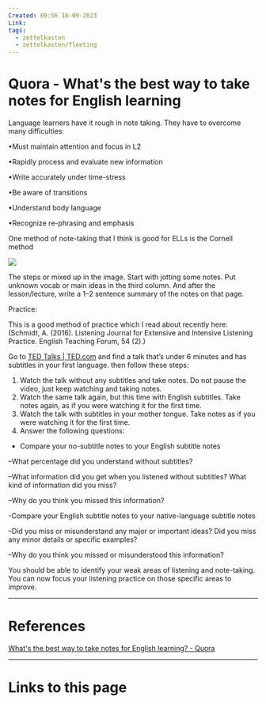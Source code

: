 ```yaml
---
Created: 09:56 18-09-2023
Link: 
tags:
  - zettelkasten
  - zettelkasten/fleeting
---
```


# Quora - What's the best way to take notes for English learning


Language learners have it rough in note taking. They have to overcome many difficulties:

•Must maintain attention and focus in L2

•Rapidly process and evaluate new information

•Write accurately under time-stress

•Be aware of transitions

•Understand body language

•Recognize re-phrasing and emphasis

One method of note-taking that I think is good for ELLs is the Cornell method

![](https://qph.cf2.quoracdn.net/main-qimg-7e28afd81fb84876e88e1418e7fcaf15)

The steps or mixed up in the image. Start with jotting some notes. Put unknown vocab or main ideas in the third column. And after the lesson/lecture, write a 1–2 sentence summary of the notes on that page.

Practice:

This is a good method of practice which I read about recently here: (Schmidt, A. (2016). Listening Journal for Extensive and Intensive Listening Practice. English Teaching Forum, 54 (2).)

Go to [TED Talks | TED.com](http://ted.com/talks "ted.com") and find a talk that’s under 6 minutes and has subtitles in your first language. then follow these steps:

1. Watch the talk without any subtitles and take notes. Do not pause the video, just keep watching and taking notes.
2. Watch the same talk again, but this time with English subtitles. Take notes again, as if you were watching it for the first time.
3. Watch the talk with subtitles in your mother tongue. Take notes as if you were watching it for the first time.
4. Answer the following questions:

- Compare your no-subtitle notes to your English subtitle notes

–What percentage did you understand without subtitles?

–What information did you get when you listened without subtitles? What kind of information did you miss?

–Why do you think you missed this information?

-Compare your English subtitle notes to your native-language subtitle notes

–Did you miss or misunderstand any major or important ideas? Did you miss any minor details or specific examples?

–Why do you think you missed or misunderstood this information?

You should be able to identify your weak areas of listening and note-taking. You can now focus your listening practice on those specific areas to improve.



--- 
# References

[What's the best way to take notes for English learning? - Quora](https://www.quora.com/Whats-the-best-way-to-take-notes-for-English-learning)

--- 
# Links to this page


